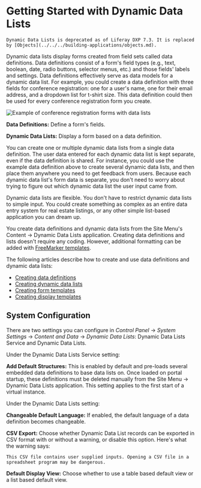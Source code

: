# Getting Started with Dynamic Data Lists

```{important}
Dynamic Data Lists is deprecated as of Liferay DXP 7.3. It is replaced by [Objects](../../../building-applications/objects.md).
```

Dynamic data lists display forms created from field sets called data definitions. Data definitions consist of a form's field types (e.g., text, boolean, date, radio buttons, selector menus, etc.) and those fields' labels and settings. Data definitions effectively serve as data models for a dynamic data list. For example, you could create a data definition with three fields for conference registration: one for a user's name, one for their email address, and a dropdown list for t-shirt size. This data definition could then be used for every conference registration form you create.

![Example of conference registration forms with data lists](./getting-started-with-dynamic-data-lists/images/01.png)

**Data Definitions:** Define a form's fields.

**Dynamic Data Lists:** Display a form based on a data definition.

You can create one or multiple dynamic data lists from a single data definition. The user data entered for each dynamic data list is kept separate, even if the data definition is shared. For instance, you could use the example data definition above to create several dynamic data lists, and then place them anywhere you need to get feedback from users. Because each dynamic data list's form data is separate, you don't need to worry about trying to figure out which dynamic data list the user input came from.

Dynamic data lists are flexible. You don't have to restrict dynamic data lists to simple input. You could create something as complex as an entire data entry system for real estate listings, or any other simple list-based application you can dream up.

You create data definitions and dynamic data lists from the Site Menu's Content &rarr; Dynamic Data Lists application. Creating data definitions and lists doesn't require any coding. However, additional formatting can be added with [FreeMarker templates](https://freemarker.apache.org/).

The following articles describe how to create and use data definitions and dynamic data lists:

* [Creating data definitions](./creating-data-definitions.md)
* [Creating dynamic data lists](./creating-data-lists.md)
* [Creating form templates](./creating-form-templates.md)
* [Creating display templates](./creating-display-templates.md)

## System Configuration

There are two settings you can configure in *Control Panel* &rarr; *System Settings* &rarr; *Content and Data* &rarr; *Dynamic Data Lists*: Dynamic Data Lists Service and Dynamic Data Lists.

Under the Dynamic Data Lists Service setting: 

**Add Default Structures:** This is enabled by default and pre-loads several embedded data definitions to base data lists on. Once loaded on portal startup, these definitions must be deleted manually from the Site Menu → Dynamic Data Lists application. This setting applies to the first start of a virtual instance.

Under the Dynamic Data Lists setting:

**Changeable Default Language:** If enabled, the default language of a data definition becomes changeable.

**CSV Export:** Choose whether Dynamic Data List records can be exported in CSV format with or without a warning, or disable this option. Here's what the warning says:

```{warning}
This CSV file contains user supplied inputs. Opening a CSV file in a spreadsheet program may be dangerous.
```

**Default Display View:** Choose whether to use a table based default view or a list based default view.

